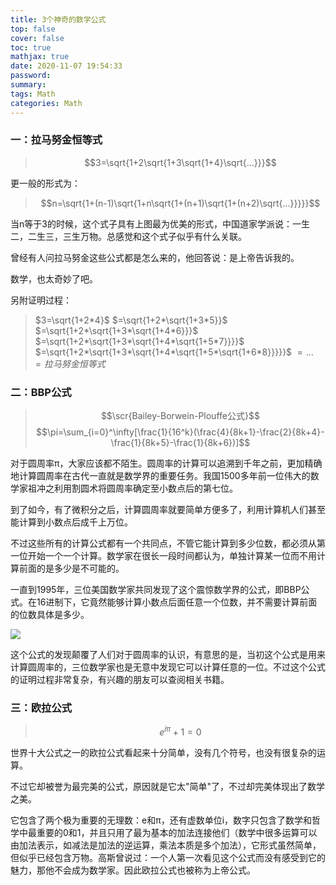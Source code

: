 ```yaml
---
title: 3个神奇的数学公式
top: false
cover: false
toc: true
mathjax: true
date: 2020-11-07 19:54:33
password:
summary:
tags: Math
categories: Math
---
```


### 一：拉马努金恒等式

>$$3=\sqrt{1+2\sqrt{1+3\sqrt{1+4}\sqrt{...}}}$$

更一般的形式为：

>$$n=\sqrt{1+(n-1)\sqrt{1+n\sqrt{1+(n+1)\sqrt{1+(n+2)\sqrt{...}}}}}$$

当n等于3的时候，这个式子具有上图最为优美的形式，中国道家学派说：一生二，二生三，三生万物。总感觉和这个式子似乎有什么关联。

曾经有人问拉马努金这些公式都是怎么来的，他回答说：是上帝告诉我的。

数学，也太奇妙了吧。

另附证明过程：

>$3=\sqrt{1+2*4}$
 $=\sqrt{1+2*\sqrt{1+3*5}}$
 $=\sqrt{1+2*\sqrt{1+3*\sqrt{1+4*6}}}$
 $=\sqrt{1+2*\sqrt{1+3*\sqrt{1+4*\sqrt{1+5*7}}}}$
 $=\sqrt{1+2*\sqrt{1+3*\sqrt{1+4*\sqrt{1+5*\sqrt{1+6*8}}}}}$
 $=...$
 $=拉马努金恒等式$

### 二：BBP公式

>$$\scr{Bailey-Borwein-Plouffe公式}$$
>$$\pi=\sum_{i=0}^\infty[\frac{1}{16^k}(\frac{4}{8k+1}-\frac{2}{8k+4}-\frac{1}{8k+5}-\frac{1}{8k+6})]$$

对于圆周率π，大家应该都不陌生。圆周率的计算可以追溯到千年之前，更加精确地计算圆周率在古代一直就是数学界的重要任务。我国1500多年前一位伟大的数学家祖冲之利用割圆术将圆周率确定至小数点后的第七位。

到了如今，有了微积分之后，计算圆周率就要简单方便多了，利用计算机人们甚至能计算到小数点后成千上万位。

不过这些所有的计算公式都有一个共同点，不管它能计算到多少位数，都必须从第一位开始一个一个计算。数学家在很长一段时间都认为，单独计算某一位而不用计算前面的是多少是不可能的。

一直到1995年，三位美国数学家共同发现了这个震惊数学界的公式，即BBP公式。在16进制下，它竟然能够计算小数点后面任意一个位数，并不需要计算前面的位数具体是多少。

![](pi.jpg)

这个公式的发现颠覆了人们对于圆周率的认识，有意思的是，当初这个公式是用来计算圆周率的，三位数学家也是无意中发现它可以计算任意的一位。不过这个公式的证明过程非常复杂，有兴趣的朋友可以查阅相关书籍。

### 三：欧拉公式

>$$e^{i\pi}+1=0$$

世界十大公式之一的欧拉公式看起来十分简单，没有几个符号，也没有很复杂的运算。

不过它却被誉为最完美的公式，原因就是它太"简单"了，不过却完美体现出了数学之美。

它包含了两个极为重要的无理数：e和π，还有虚数单位i，数字只包含了数学和哲学中最重要的0和1，并且只用了最为基本的加法连接他们（数学中很多运算可以由加法表示，如减法是加法的逆运算，乘法本质是多个加法），它形式虽然简单，但似乎已经包含万物。高斯曾说过：一个人第一次看见这个公式而没有感受到它的魅力，那他不会成为数学家。因此欧拉公式也被称为上帝公式。
